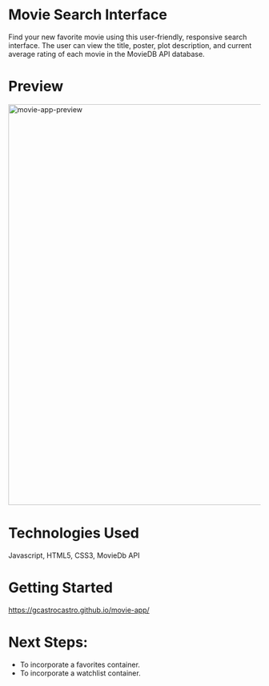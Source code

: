# Movie Search Interface

Find your new favorite movie using this user-friendly, responsive search interface. The user can view the title, poster, plot description, and current average rating of each movie in the MovieDB API database. 

# Preview
<img src="movie-preview.png" width="800px" alt="movie-app-preview">

# Technologies Used
Javascript, HTML5, CSS3, MovieDb API

# Getting Started

https://gcastrocastro.github.io/movie-app/

# Next Steps: 
- To incorporate a favorites container.
- To incorporate a watchlist container.